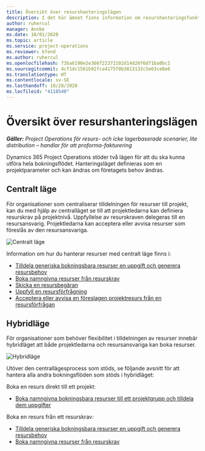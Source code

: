 ```yaml
---
title: Översikt över resurshanteringslägen
description: I det här ämnet finns information om resurshanteringsfunktioner i Dynamics 365 Project Operations.
author: ruhercul
manager: Annbe
ms.date: 10/01/2020
ms.topic: article
ms.service: project-operations
ms.reviewer: kfend
ms.author: ruhercul
ms.openlocfilehash: 73ba6190e2e366f22372102d14d26f6d71ba0bc1
ms.sourcegitcommit: 4cf1dc1561b92fca4175f0b3813133c5e63ce8e6
ms.translationtype: HT
ms.contentlocale: sv-SE
ms.lasthandoff: 10/28/2020
ms.locfileid: "4118540"
---
```

# <a name="resource-management-modes-overview"></a>Översikt över resurshanteringslägen

_**Gäller:** Project Operations för resurs- och icke lagerbaserade scenarier, lite distribution – handlar för att proforma-fakturering_


Dynamics 365 Project Operations stöder två lägen för att du ska kunna utföra hela bokningsflödet. Hanteringsläget definieras som en projektparameter och kan ändras om företagets behov ändras.    

## <a name="central-mode"></a>Centralt läge
För organisationer som centraliserar tilldelningen för resurser till projekt, kan du med hjälp av centralläget se till att projektledarna kan definiera resurskrav på projektnivå. Uppfyllelse av resurskraven delegeras till en resursansvarig. Projektledarna kan acceptera eller avvisa resurser som föreslås av den resursansvariga.

![Centralt läge](./media/resource-management-central.png)

Information om hur du hanterar resurser med centralt läge finns i:

- [Tilldela generiska bokningsbara resurser en uppgift och generera resursbehov](https://docs.microsoft.com/dynamics365/project-service/assign-generic-bookable-resource)
- [Boka namngivna resurser från resurskrav](https://docs.microsoft.com/dynamics365/project-service/book-named-resource)
- [Skicka en resursbegäran](https://docs.microsoft.com/dynamics365/project-service/submit-resource-request)
- [Uppfyll en resursförfrågning](https://docs.microsoft.com/dynamics365/project-service/resource-management-fulfill-requests)
- [Acceptera eller avvisa en föreslagen projektresurs från en resursförfrågan](https://docs.microsoft.com/dynamics365/project-service/accept-reject-proposed-resource)

## <a name="hybrid-mode"></a>Hybridläge
För organisationer som behöver flexibilitet i tilldelningen av resurser innebär hybridläget att både projektledarna och resursansvariga kan boka resurser.

![Hybridläge](./media/resource-management-hybrid.png)

Utöver den centrallägesprocess som stöds, se följande avsnitt för att hantera alla andra bokningsflöden som stöds i hybridläget:

Boka en resurs direkt till ett projekt:
- [Boka namngivna bokningsbara resurser till ett projektgrupp och tilldela dem uppgifter](https://docs.microsoft.com/dynamics365/project-service/assign-named-bookable-resource)

Boka en resurs från ett resurskrav:
- [Tilldela generiska bokningsbara resurser en uppgift och generera resursbehov](https://docs.microsoft.com/dynamics365/project-service/assign-generic-bookable-resource)
- [Boka namngivna resurser från resurskrav](https://docs.microsoft.com/dynamics365/project-service/book-named-resource)
